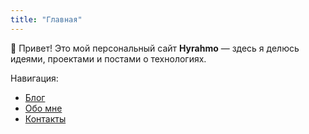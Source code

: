 ```yaml
---
title: "Главная"
---
```


👋 Привет! Это мой персональный сайт **Hyrahmo** — здесь я делюсь идеями, проектами и постами о технологиях.

Навигация:
- [Блог](/posts/)
- [Обо мне](/about/)
- [Контакты](/contact/)
